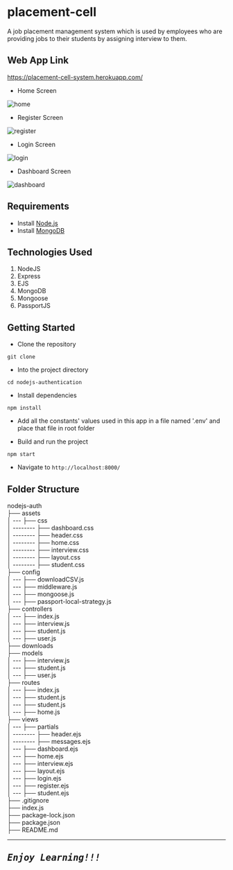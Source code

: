 # placement-cell

A job placement management system which is used by employees who are providing jobs to their students by assigning interview to them.

## Web App Link

https://placement-cell-system.herokuapp.com/

* Home Screen

![home](https://user-images.githubusercontent.com/70250104/148900952-704cf49a-9658-4f00-a1c8-2b07bd4e0af9.PNG)

* Register Screen

![register](https://user-images.githubusercontent.com/70250104/148901273-bd103934-60ab-4485-8079-212fede9431b.PNG)

* Login Screen

![login](https://user-images.githubusercontent.com/70250104/148901255-4eaa6b4c-397a-4397-88ea-72bc99603cb8.PNG)

* Dashboard Screen

![dashboard](https://user-images.githubusercontent.com/70250104/148901295-3c9bd403-9de6-460c-aaf8-de771df92f1d.PNG)

## Requirements

- Install [Node.js](https://nodejs.org/en/)
- Install [MongoDB](https://docs.mongodb.com/manual/installation/)

## Technologies Used
1.  NodeJS
2.  Express
3.  EJS
4.  MongoDB
5.  Mongoose
6.  PassportJS

## Getting Started

- Clone the repository
```
git clone 
```

- Into the project directory
```
cd nodejs-authentication
```

- Install dependencies
```
npm install
```

- Add all the constants' values used in this app in a file named '.env' and place that file in root folder

- Build and run the project
```
npm start
```

- Navigate to `http://localhost:8000/`

## Folder Structure

nodejs-auth <br>
├── assets <br>
│ --- ├── css <br>
│ -------- ├── dashboard.css <br>
│ -------- ├── header.css <br>
│ -------- ├── home.css <br>
│ -------- ├── interview.css <br>
│ -------- ├── layout.css <br>
│ -------- ├── student.css <br>
├── config <br>
│ --- ├── downloadCSV.js <br>
│ --- ├── middleware.js <br>
│ --- ├── mongoose.js <br>
│ --- ├── passport-local-strategy.js <br>
├── controllers <br>
│ --- ├── index.js <br>
│ --- ├── interview.js <br>
│ --- ├── student.js <br>
│ --- ├── user.js <br>
├── downloads <br>
├── models <br>
│ --- ├── interview.js <br>
│ --- ├── student.js <br>
│ --- ├── user.js <br>
├── routes <br>
│ --- ├── index.js <br>
│ --- ├── student.js <br>
│ --- ├── student.js <br>
│ --- ├── home.js <br>
├── views <br>
│ --- ├── partials <br>
│ -------- ├── header.ejs <br>
│ -------- ├── messages.ejs <br>
│ --- ├── dashboard.ejs <br>
│ --- ├── home.ejs <br>
│ --- ├── interview.ejs <br>
│ --- ├── layout.ejs <br>
│ --- ├── login.ejs <br>
│ --- ├── register.ejs <br>
│ --- ├── student.ejs <br>
├── .gitignore <br>
├── index.js <br>
├── package-lock.json <br>
├── package.json <br>
├── README.md <br>

---
<samp>***Enjoy Learning!!!***</samp>
---
